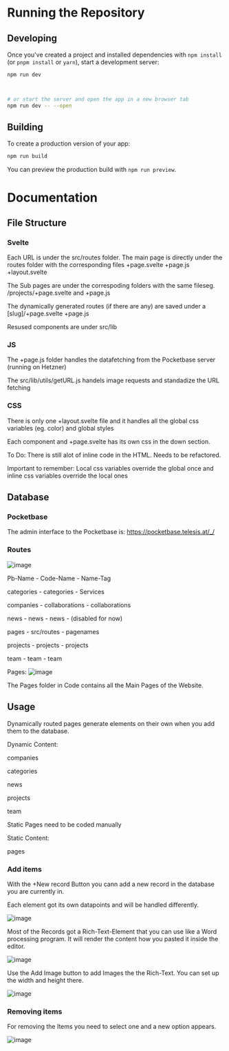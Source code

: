 
# Running the Repository

## Developing

Once you've created a project and installed dependencies with `npm install` (or `pnpm install` or `yarn`), start a development server:

```bash
npm run dev



# or start the server and open the app in a new browser tab
npm run dev -- --open
```

## Building

To create a production version of your app:

```bash
npm run build
```

You can preview the production build with `npm run preview`.


# Documentation

## File Structure

### Svelte
Each URL is under the src/routes folder.
The main page is directly under the routes folder with the corresponding files +page.svelte +page.js +layout.svelte

The Sub pages are under the correspoding folders with the same fileseg. /projects/+page.svelte and +page.js

The dynamically generated routes (if there are any) are saved under a [slug]/+page.svelte +page.js

Resused components are under src/lib

### JS
The +page.js folder handles the datafetching from the Pocketbase server (running on Hetzner)

The src/lib/utils/getURL.js handels image requests and standadize the URL fetching


### CSS
There is only one +layout.svelte file and it handles all the global css variables (eg. color) and global styles

Each component and +page.svelte has its own css in the down section.

To Do: There is still alot of inline code in the HTML. Needs to be refactored.

Important to remember: Local css variables override the global once and inline css variables override the local ones


## Database

### Pocketbase

The admin interface to the Pocketbase is: https://pocketbase.telesis.at/_/


### Routes

![image](https://github.com/telesisGmbH/telesis.website.svelte/assets/10091040/7349b0f0-22cc-4056-b4ce-9e5260d528fb)

Pb-Name        -      Code-Name      -    Name-Tag

categories     -      categories     -    Services

companies      -     collaborations   -  collaborations

news       -          news      -         news      -    (disabled for now)

pages        -        src/routes     -    pagenames     

projects      -       projects      -     projects

team         -        team         -      team


Pages:
![image](https://github.com/telesisGmbH/telesis.website.svelte/assets/10091040/5a45d8eb-7306-4fe2-8152-042a2707532f)

The Pages folder in Code contains all the Main Pages of the Website.

## Usage

Dynamically routed pages generate elements on their own when you add them to the database.

Dynamic Content:

companies

categories

news

projects

team

Static Pages need to be coded manually

Static Content:

pages


### Add items

With the +New record Button you cann add a new record in the database you are currently in.

Each element got its own datapoints and will be handled differently.

![image](https://github.com/telesisGmbH/telesis.website.svelte/assets/10091040/4c9cefad-3b3b-4061-9519-f60371450ad6)

Most of the Records got a Rich-Text-Element that you can use like a Word processing program. It will render the content how you pasted it inside the editor.

![image](https://github.com/telesisGmbH/telesis.website.svelte/assets/10091040/d87b0145-93a4-4344-ac2a-922756a106bb)

Use the Add Image button to add Images the the Rich-Text. You can set up the width and height there.

![image](https://github.com/telesisGmbH/telesis.website.svelte/assets/10091040/3910a6ad-2b4c-4752-86a7-c8adc313f5b0)


### Removing items

For removing the Items you need to select one and a new option appears.

![image](https://github.com/telesisGmbH/telesis.website.svelte/assets/10091040/96134a3c-1cff-4bf7-8be6-c38ae20ccfc3)



